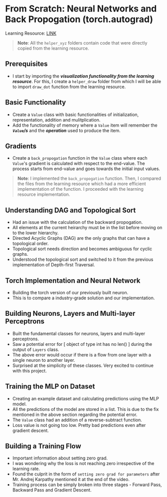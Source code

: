 # From Scratch: Neural Networks and Back Propogation (torch.autograd)

Learning Resource: [LINK](https://youtu.be/VMj-3S1tku0?si=qfz9OuDRKSzVn2nY)

>**Note**: All the `helper_xyz` folders contain code that were directly copied from the learning resource. 

## Prerequisites
- I start by importing the ***visualization functionality from the learning resource***. For this, I create a `helper_draw` folder from which I will be able to import `draw_dot` function from the learning resource.

## Basic Functionality
- Create a `Value` class with basic functionalities of initialization, representation, addition and mulitplication.
- Add the functionality of memory where a `Value` item will remember the ***`Value`/s*** and the ***operation*** used to produce the item.

## Gradients
- Create a `back_propogation` function in the `Value` class where each `Value`'s gradient is calculated with respect to the end-value. The process starts from end-value and goes towards the initial input values.
> **Note**: I implemented the `back_propogation` function. Then, I compared the files from the learning resource which had a more efficient implementation of the function. I proceeded with the learning resource implementation.

## Understanding DAG and Topological Sort
- Had an issue with the calculation of the backward propogation.
- All elements at the current heirarchy must be in the list before moving on to the lower hierarchy.
- Directed Acyclic Graphs (DAG) are the only graphs that can have a topological order.
- Topological sort needs direction and becomes ambiguous for cyclic graphs.
- Understood the topological sort and switched to it from the previous implementation of Depth-first Traversal.

## Torch Implementation and Neural Network
- Building the torch version of our previously built neuron.
- This is to compare a industry-grade solution and our implementation.

## Building Neurons, Layers and Multi-layer Perceptrons
- Built the fundamental classes for neurons, layers and multi-layer perceptrons.
- Saw a potential error for [ object of type int has no len() ] during the output of `Layers` class.
- The above error would occur if there is a flow from one layer with a single neuron to another layer.
- Surprised at the simplicity of these classes. Very excited to continue with this project.

## Training the MLP on Dataset
- Creating an example dataset and calculating predictions using the MLP model.
- All the predictions of the model are stored in a list. This is due to the fix mentioned in the above section regarding the potential error.
- The `Value` class had an addition of a reverse-subtract function.
- Loss value is not going too low. Pretty bad predictions even after gradient descent.

## Building a Training Flow
- Important information about setting zero grad.
- I was wondering why the loss is not reaching zero irrespective of the learning rate.
- Found the culprit in the form of `setting zero grad for parameters` after Mr. Andrej Karpathy mentioned it at the end of the video.
- Training process can be simply broken into three stages - Forward Pass, Backward Pass and Gradient Descent.
